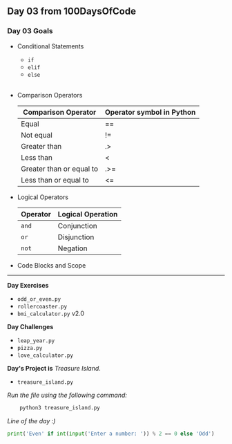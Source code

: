 ## Day 03 from 100DaysOfCode

### Day 03 Goals

- Conditional Statements
 
  - `if`
  - `elif`
  - `else`
  <br><br>
  
- Comparison Operators
  
  | Comparison Operator      | Operator symbol in Python |
  |--------------------------|---------------------------|
  | Equal                    | ==                        |
  | Not equal                | !=                        |
  | Greater than             | .>                        |
  | Less than                | <                         |
  | Greater than or equal to | .>=                       |         
  | Less than or equal to    | <=                        |


- Logical Operators
   
   | Operator | Logical Operation |
   |----------|-------------------|
   | `and`    | Conjunction       |
   | `or`     | Disjunction       |
   | `not`    | Negation          |
- Code Blocks and Scope 

___
**Day Exercises**

- `odd_or_even.py`
- `rollercoaster.py`
- `bmi_calculator.py` v2.0


**Day Challenges**

- `leap_year.py`
- `pizza.py`
- `love_calculator.py`

**Day's Project is** *Treasure Island*.

- `treasure_island.py` 

*Run the file using the following command:*

``` bash
    python3 treasure_island.py
```

*Line of the day :)*
```python
print('Even' if int(input('Enter a number: ')) % 2 == 0 else 'Odd')
```
